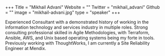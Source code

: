 +++
Title = "Mikhail Advani"
Website = ""
Twitter = "mikhail_advani"
Github = ""
image = "mikhail-advani.jpg"
type = "speaker"
+++

Experienced Consultant with a demonstrated history of working in the information technology
and services industry in multiple roles. Strong consulting professional skilled in Agile
Methodologies, with Terraform, Ansible, AWS, and Unix based operating systems being my
forte in tools. Previously working with ThoughtWorks, I am currently a Site Reliability
Engineer at Mendix.
